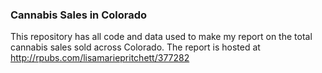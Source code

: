 ### Cannabis Sales in Colorado

This repository has all code and data used to make my report on the total cannabis sales sold across Colorado. The report is hosted at http://rpubs.com/lisamariepritchett/377282

